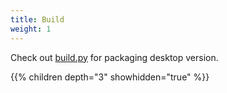```yaml
---
title: Build 
weight: 1
---
```


Check out [build.py](https://github.com/rustdesk/rustdesk/blob/master/build.py) for packaging desktop version.

{{% children depth="3" showhidden="true" %}}